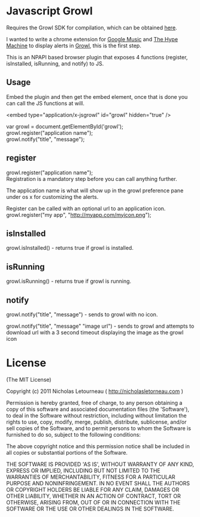 Javascript Growl
================

Requires the Growl SDK for compilation, which can be obtained [here](http://growl.info/downloads_developers.php).

I wanted to write a chrome extension for [Google Music](http://music.google.com) and [The Hype Machine](http://hypem.com) to display alerts in [Growl](http://growl.info), this is the first step.

This is an NPAPI based browser plugin that exposes 4 functions (register, isInstalled, isRunning, and notify) to JS.

Usage
-----
Embed the plugin and then get the embed element, once that is done you can call the JS functions at will.

&lt;embed type="application/x-jsgrowl" id="growl" hidden="true" /&gt;

var growl = document.getElementById('growl');  
growl.register("application name");  
growl.notify("title", "message");  

register
--------
growl.register("application name");  
Registration is a mandatory step before you can call anything further.

The application name is what will show up in the growl preference pane under os x for customizing the alerts.

Register can be called with an optional url to an application icon. growl.register("my app", "http://myapp.com/myicon.png");

isInstalled
-----------
growl.isInstalled() - returns true if growl is installed.

isRunning
---------
growl.isRunning() - returns true if growl is running.

notify
-----
growl.notify("title", "message") - sends to growl with no icon.

growl.notify("title", "message" "image url") - sends to growl and attempts to download url with a 3 second timeout displaying the image as the growl icon

License
=======

(The MIT License)

Copyright (c) 2011 Nicholas Letourneau ( http://nicholasletorneau.com )

Permission is hereby granted, free of charge, to any person obtaining
a copy of this software and associated documentation files (the
'Software'), to deal in the Software without restriction, including
without limitation the rights to use, copy, modify, merge, publish,
distribute, sublicense, and/or sell copies of the Software, and to
permit persons to whom the Software is furnished to do so, subject to
the following conditions:

The above copyright notice and this permission notice shall be
included in all copies or substantial portions of the Software.

THE SOFTWARE IS PROVIDED 'AS IS', WITHOUT WARRANTY OF ANY KIND,
EXPRESS OR IMPLIED, INCLUDING BUT NOT LIMITED TO THE WARRANTIES OF
MERCHANTABILITY, FITNESS FOR A PARTICULAR PURPOSE AND NONINFRINGEMENT.
IN NO EVENT SHALL THE AUTHORS OR COPYRIGHT HOLDERS BE LIABLE FOR ANY
CLAIM, DAMAGES OR OTHER LIABILITY, WHETHER IN AN ACTION OF CONTRACT,
TORT OR OTHERWISE, ARISING FROM, OUT OF OR IN CONNECTION WITH THE
SOFTWARE OR THE USE OR OTHER DEALINGS IN THE SOFTWARE.
